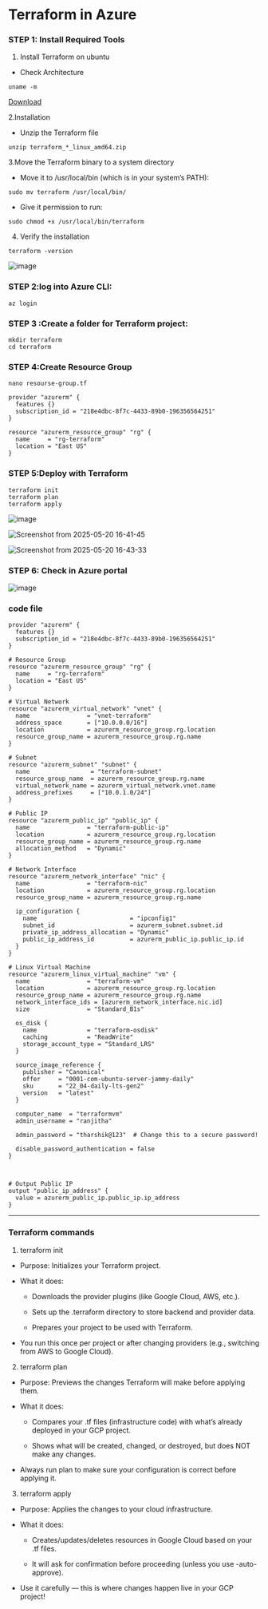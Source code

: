 # Terraform in Azure


### STEP 1: Install Required Tools
1. Install Terraform on ubuntu

- Check Architecture
```
uname -m
```   
[Download](https://developer.hashicorp.com/terraform/downloads)

2.Installation
- Unzip the Terraform file
```
unzip terraform_*_linux_amd64.zip
```
3.Move the Terraform binary to a system directory

- Move it to /usr/local/bin (which is in your system’s PATH):
```
sudo mv terraform /usr/local/bin/
```
- Give it permission to run:
```
sudo chmod +x /usr/local/bin/terraform
```
4. Verify the installation
```
terraform -version
```
![image](https://github.com/user-attachments/assets/7e13c99e-c0c4-43b4-90b4-80aa5e99b4e0)

### STEP 2:log into Azure CLI:
```
az login
```
### STEP 3 :Create a folder for Terraform project:
```
mkdir terraform
cd terraform
```
### STEP 4:Create Resource Group
```
nano resourse-group.tf
```
```
provider "azurerm" {
  features {}
  subscription_id = "218e4dbc-8f7c-4433-89b0-196356564251"
}

resource "azurerm_resource_group" "rg" {
  name     = "rg-terraform"
  location = "East US"
}
```
### STEP 5:Deploy with Terraform
```
terraform init
terraform plan
terraform apply
```
![image](https://github.com/user-attachments/assets/48125822-f6d2-4601-97dd-3b6de5bc7c17)

![Screenshot from 2025-05-20 16-41-45](https://github.com/user-attachments/assets/9fd16e8b-f76b-4435-8b3e-82056db93327)

![Screenshot from 2025-05-20 16-43-33](https://github.com/user-attachments/assets/a0de5513-7638-49c7-8c29-daf90966d9de)

### STEP 6: Check in Azure portal
![image](https://github.com/user-attachments/assets/f21d2cc5-83aa-4d23-b93b-7e16448a10bb)


### code file

```
provider "azurerm" {
  features {}
  subscription_id = "218e4dbc-8f7c-4433-89b0-196356564251"
}

# Resource Group
resource "azurerm_resource_group" "rg" {
  name     = "rg-terraform"
  location = "East US"
}

# Virtual Network
resource "azurerm_virtual_network" "vnet" {
  name                = "vnet-terraform"
  address_space       = ["10.0.0.0/16"]
  location            = azurerm_resource_group.rg.location
  resource_group_name = azurerm_resource_group.rg.name
}

# Subnet
resource "azurerm_subnet" "subnet" {
  name                 = "terraform-subnet"
  resource_group_name  = azurerm_resource_group.rg.name
  virtual_network_name = azurerm_virtual_network.vnet.name
  address_prefixes     = ["10.0.1.0/24"]
}

# Public IP
resource "azurerm_public_ip" "public_ip" {
  name                = "terraform-public-ip"
  location            = azurerm_resource_group.rg.location
  resource_group_name = azurerm_resource_group.rg.name
  allocation_method   = "Dynamic"
}

# Network Interface
resource "azurerm_network_interface" "nic" {
  name                = "terraform-nic"
  location            = azurerm_resource_group.rg.location
  resource_group_name = azurerm_resource_group.rg.name

  ip_configuration {
    name                          = "ipconfig1"
    subnet_id                     = azurerm_subnet.subnet.id
    private_ip_address_allocation = "Dynamic"
    public_ip_address_id          = azurerm_public_ip.public_ip.id
  }
}

# Linux Virtual Machine
resource "azurerm_linux_virtual_machine" "vm" {
  name                = "terraform-vm"
  location            = azurerm_resource_group.rg.location
  resource_group_name = azurerm_resource_group.rg.name
  network_interface_ids = [azurerm_network_interface.nic.id]
  size                = "Standard_B1s"

  os_disk {
    name              = "terraform-osdisk"
    caching           = "ReadWrite"
    storage_account_type = "Standard_LRS"
  }

  source_image_reference {
    publisher = "Canonical"
    offer     = "0001-com-ubuntu-server-jammy-daily"
    sku       = "22_04-daily-lts-gen2"
    version   = "latest"
  }

  computer_name  = "terraformvm"
  admin_username = "ranjitha"

  admin_password = "tharshik@123"  # Change this to a secure password!

  disable_password_authentication = false
}



# Output Public IP
output "public_ip_address" {
  value = azurerm_public_ip.public_ip.ip_address
}
```
----------------------------------------------------------------------------------------------------------------------------------------------

### Terraform commands

1. terraform init

- Purpose: Initializes your Terraform project.

- What it does:

   - Downloads the provider plugins (like Google Cloud, AWS, etc.).

   - Sets up the .terraform directory to store backend and provider data.

   - Prepares your project to be used with Terraform.

- You run this once per project or after changing providers (e.g., switching from AWS to Google Cloud).

2. terraform plan

- Purpose: Previews the changes Terraform will make before applying them.

- What it does:

   - Compares your .tf files (infrastructure code) with what’s already deployed in your GCP project.

    - Shows what will be created, changed, or destroyed, but does NOT make any changes.

- Always run plan to make sure your configuration is correct before applying it.

3. terraform apply

- Purpose: Applies the changes to your cloud infrastructure.

- What it does:

   - Creates/updates/deletes resources in Google Cloud based on your .tf files.

   -  It will ask for confirmation before proceeding (unless you use -auto-approve).

- Use it carefully — this is where changes happen live in your GCP project!



